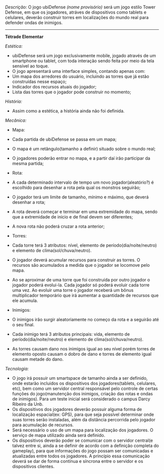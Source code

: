 *Descrição:* O jogo ubiDefense *(nome provisório)* será um jogo estilo Tower Defense, em que os jogadores, atráves de dispositivos como tablets e celulares, deverão construir torres em localizações do mundo real para defender ondas de inimigos.

___________________________________________
**Tétrade Elementar**<br>

*Estética:*
- ubiDefense será um jogo exclusivamente mobile, jogado através de um smartphone ou tablet, com toda interação sendo feita por meio da tela sensível ao toque.
- O jogo apresentará uma interface simples, contando apenas com:
 - Um mapa dos arredores do usuário, incluindo as torres que já estão construídas nesse espaço;
 - Indicador dos recursos atuais do jogador;
 - Lista das torres que o jogador pode construir no momento;

*História:*
- Assim como a estética, a história ainda não foi definida.

*Mecânica:*

- Mapa:
 - Cada partida de ubiDefense se passa em um mapa; 
 - O mapa é um retângulo(tamanho a definir) situado sobre o mundo real; 
 - O jogadores poderão entrar no mapa, e a partir daí irão participar da mesma partida; 

 
- Rota:
 - A cada determinado intervalo de tempo um novo jogador(aleatório?) é escolhido para desenhar a rota pela qual os monstros seguirão; 
 - O jogador terá um limite de tamanho, mínimo e máximo, que deverá desenhar a rota; 
 - A rota deverá começar e terminar em uma extremidade do mapa, sendo que a extremidade de inicio e de final devem ser diferentes; 
 - A nova rota não poderá cruzar a rota anterior; 

 
- Torres:
 - Cada torre terá 3 atributos: nível, elemento de período(dia/noite/neutro) e elemento de clima(sol/chuva/neutro). 
 - O jogador deverá acumular recursos para construir as torres. O recursos são acumulados a medida que o jogador se locomove pelo mapa. 
 - Ao se aproximar de uma torre que foi construída por outro jogador o jogador poderá evolui-la. Cada jogador só poderá evoluir cada torre uma vez. Ao evoluir uma torre o jogador receberá um bônus multiplicador temporário que irá aumentar a quantidade de recursos que ele acumula. 

 
- Inimigos: 
 - O inimigos irão surgir aleatoriamente no começo da rota e a seguirão até o seu final. 
 - Cada inimigo terá 3 atributos principais: vida, elemento de período(dia/noite/neutro) e elemento de clima(sol/chuva/neutro). 
 - As torres causam dano nos inimigos igual ao seu nível porém torres de elemento oposto causam o dobro de dano e torres de elemento igual causam metade do dano.


*Tecnologia:*
- O jogo irá possuir um smartspace de tamanho ainda a ser definido, onde estarão incluidos os dispositivos dos jogadores(tablets, celulares, etc), bem como um servidor central responsável pelo controle de certas funções do jogo(manutenção dos inimigos, criação das rotas e ondas de inimigos). Para um teste inicial será considerado o campus Darcy Ribeiro da Unb.
- Os dispositivos dos jogadores deverão possuir alguma forma de localização espacial(ex: GPS), para que seja possível determinar onde suas torres serão instaladas, além da distância percorrida pelo jogador para acumulação de recursos.
- Será necessário o uso de um mapa para localização dos jogadores. O serviço de mapa utilizado ainda será definido.
- Os dispositivos deverão poder se comunicar com o servidor central(e talvez entre si, ainda a se definir de acordo com a definição completa do gameplay), para que informações do jogo possam ser comunicadas e atualizadas entre todos os jogadores. A princípio essa comunicação deverá se dar de forma contínua e síncrona entre o servidor e os dispositivos clientes.
